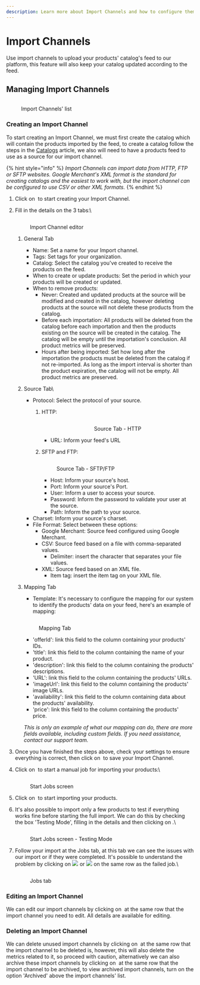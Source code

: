 ```yaml
---
description: Learn more about Import Channels and how to configure them.
---
```


# Import Channels

Use import channels to upload your products' catalog's feed to our platform, this feature will also keep your catalog updated according to the feed.

## Managing Import Channels

<figure><img src="../../.gitbook/assets/image (8) (6) (1).png" alt=""><figcaption><p>Import Channels' list</p></figcaption></figure>

### Creating an Import Channel

To start creating an Import Channel, we must first create the catalog which will contain the products imported by the feed, to create a catalog follow the steps in the [Catalogs](catalogs.md) article, we also will need to have a products feed to use as a source for our import channel.

{% hint style="info" %}
_Import Channels can import data from HTTP, FTP or SFTP websites. Google Merchant's XML format is the standard for creating catalogs and the easiest to work with, but the import channel can be configured to use CSV or other XML formats._
{% endhint %}

1. Click on <img src="../../.gitbook/assets/image (10) (6) (1).png" alt="" data-size="line"> to start creating your Import Channel.
2.  Fill in the details on the 3 tabs:\


    <figure><img src="../../.gitbook/assets/image (13) (6) (1).png" alt=""><figcaption><p>Import Channel editor</p></figcaption></figure>

    1. General Tab
       * Name: Set a name for your Import channel.
       * Tags: Set tags for your organization.
       * Catalog: Select the catalog you've created to receive the products on the feed.
       * When to create or update products: Set the period in which your products will be created or updated.
       * When to remove products:&#x20;
         * Never: Created and updated products at the source will be modified and created in the catalog, however deleting products at the source will not delete these products from the catalog.
         * Before each importation: All products will be deleted from the catalog before each importation and then the products existing on the source will be created in the catalog. The catalog will be empty until the importation's conclusion. All product metrics will be preserved.
         * &#x20;Hours after being imported: Set how long after the importation the products must be deleted from the catalog if not re-imported. As long as the import interval is shorter than the product expiration, the catalog will not be empty. All product metrics are preserved.
    2. Source Tab\

       * Protocol: Select the protocol of your source.
         1.  HTTP:

             <div align="center" data-full-width="false">

             <figure><img src="../../.gitbook/assets/image (110).png" alt=""><figcaption><p>Source Tab - HTTP</p></figcaption></figure>

             </div>

             * URL: Inform your feed's URL
         2.  SFTP and FTP:

             <figure><img src="../../.gitbook/assets/image (112).png" alt=""><figcaption><p>Source Tab - SFTP/FTP</p></figcaption></figure>

             * Host: Inform your source's host.
             * Port: Inform your source's Port.
             * User: Inform a user to access your source.
             * Password: Inform the password to validate your user at the source.
             * Path: Inform the path to your source.
       * Charset: Inform your source's charset.
       * File Format: Select between these options:
         * Google Merchant: Source feed configured using Google Merchant.
         * CSV: Source feed based on a file with comma-separated values.
           * Delimiter: insert the character that separates your file values.
         * XML: Source feed based on an XML file.
           * Item tag: insert the item tag on your XML file.
    3.  Mapping Tab

        * Template: It's necessary to configure the mapping for our system to identify the products' data on your feed, here's an example of mapping:

        <figure><img src="../../.gitbook/assets/image (61).png" alt=""><figcaption><p>Mapping Tab</p></figcaption></figure>

        * 'offerId': link this field to the column containing your products' IDs.
        * 'title': link this field to the column containing the name of your product.
        * 'description': link this field to the column containing the products' descriptions.
        * 'URL': link this field to the column containing the products' URLs.
        * 'imageUrl': link this field to the column containing the products' image URLs.
        * 'availability': link this field to the column containing data about the products' availability.
        * 'price': link this field to the column containing the products' price.

        _This is only an example of what our mapping can do, there are more fields available, including custom fields. If you need assistance, contact our support team._&#x20;
3. Once you have finished the steps above, check your settings to ensure everything is correct, then click on <img src="../../.gitbook/assets/image (15) (6) (1).png" alt="" data-size="line"> to save your Import Channel.
4.  Click on <img src="../../.gitbook/assets/image (2) (1) (2).png" alt="" data-size="original"> to start a manual job for importing your products:\


    <figure><img src="../../.gitbook/assets/image (2) (1) (2) (1).png" alt=""><figcaption><p>Start Jobs screen</p></figcaption></figure>
5. Click on <img src="../../.gitbook/assets/image (3) (6).png" alt="" data-size="line"> to start importing your products.
6.  It's also possible to import only a few products to test if everything works fine before starting the full import. We can do this by checking the box 'Testing Mode', filling in the details and then clicking on <img src="../../.gitbook/assets/image (4) (6) (1).png" alt="" data-size="line">.\


    <figure><img src="../../.gitbook/assets/image (114).png" alt=""><figcaption><p>Start Jobs screen - Testing Mode</p></figcaption></figure>
7.  Follow your import at the Jobs tab, at this tab we can see the issues with our import or if they were completed. It's possible to understand the problem by clicking on  ![](<../../.gitbook/assets/image (59).png>) or ![](<../../.gitbook/assets/image (60).png>) on the same row as the failed job.\


    <figure><img src="../../.gitbook/assets/image (57).png" alt=""><figcaption><p>Jobs tab</p></figcaption></figure>

### Editing an Import Channel

We can edit our import channels by clicking on <img src="../../.gitbook/assets/image (5) (6) (1).png" alt="" data-size="line"> at the same row that the import channel you need to edit. All details are available for editing.&#x20;

### Deleting an Import Channel

We can delete unused import channels by clicking on <img src="../../.gitbook/assets/image (7) (6) (1).png" alt="" data-size="line"> at the same row that the import channel to be deleted is, however, this will also delete the metrics related to it, so proceed with caution, alternatively we can also archive these import channels by clicking on <img src="../../.gitbook/assets/image (6) (6) (1).png" alt="" data-size="line"> at the same row that the import channel to be archived, to view archived import channels, turn on the option 'Archived' above the import channels' list.
